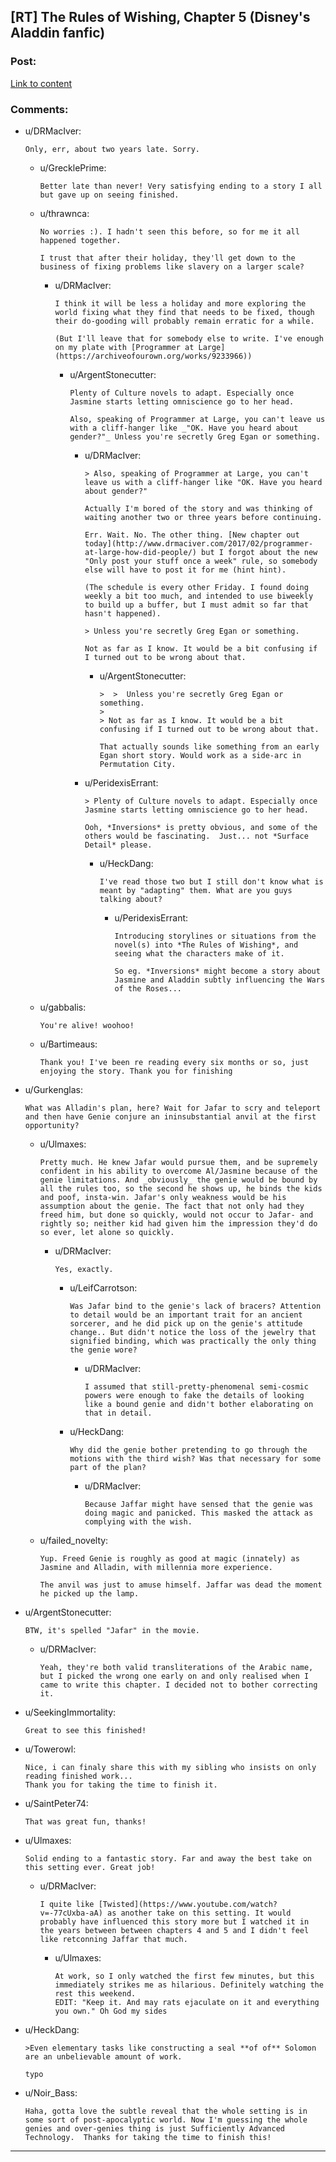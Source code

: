 ## [RT] The Rules of Wishing, Chapter 5 (Disney's Aladdin fanfic)

### Post:

[Link to content](https://archiveofourown.org/works/4637439/chapters/22183706)

### Comments:

- u/DRMacIver:
  ```
  Only, err, about two years late. Sorry.
  ```

  - u/GrecklePrime:
    ```
    Better late than never! Very satisfying ending to a story I all but gave up on seeing finished.
    ```

  - u/thrawnca:
    ```
    No worries :). I hadn't seen this before, so for me it all happened together.

    I trust that after their holiday, they'll get down to the business of fixing problems like slavery on a larger scale?
    ```

    - u/DRMacIver:
      ```
      I think it will be less a holiday and more exploring the world fixing what they find that needs to be fixed, though their do-gooding will probably remain erratic for a while.

      (But I'll leave that for somebody else to write. I've enough on my plate with [Programmer at Large](https://archiveofourown.org/works/9233966))
      ```

      - u/ArgentStonecutter:
        ```
        Plenty of Culture novels to adapt. Especially once Jasmine starts letting omniscience go to her head.

        Also, speaking of Programmer at Large, you can't leave us with a cliff-hanger like _"OK. Have you heard about gender?"_ Unless you're secretly Greg Egan or something.
        ```

        - u/DRMacIver:
          ```
          > Also, speaking of Programmer at Large, you can't leave us with a cliff-hanger like "OK. Have you heard about gender?"

          Actually I'm bored of the story and was thinking of waiting another two or three years before continuing.

          Err. Wait. No. The other thing. [New chapter out today](http://www.drmaciver.com/2017/02/programmer-at-large-how-did-people/) but I forgot about the new "Only post your stuff once a week" rule, so somebody else will have to post it for me (hint hint).

          (The schedule is every other Friday. I found doing weekly a bit too much, and intended to use biweekly to build up a buffer, but I must admit so far that hasn't happened).

          > Unless you're secretly Greg Egan or something.

          Not as far as I know. It would be a bit confusing if I turned out to be wrong about that.
          ```

          - u/ArgentStonecutter:
            ```
            >  >  Unless you're secretly Greg Egan or something.
            > 
            > Not as far as I know. It would be a bit confusing if I turned out to be wrong about that.

            That actually sounds like something from an early Egan short story. Would work as a side-arc in Permutation City.
            ```

        - u/PeridexisErrant:
          ```
          > Plenty of Culture novels to adapt. Especially once Jasmine starts letting omniscience go to her head.

          Ooh, *Inversions* is pretty obvious, and some of the others would be fascinating.  Just... not *Surface Detail* please.
          ```

          - u/HeckDang:
            ```
            I've read those two but I still don't know what is meant by "adapting" them. What are you guys talking about?
            ```

            - u/PeridexisErrant:
              ```
              Introducing storylines or situations from the novel(s) into *The Rules of Wishing*, and seeing what the characters make of it.

              So eg. *Inversions* might become a story about Jasmine and Aladdin subtly influencing the Wars of the Roses...
              ```

  - u/gabbalis:
    ```
    You're alive! woohoo!
    ```

  - u/Bartimeaus:
    ```
    Thank you! I've been re reading every six months or so, just enjoying the story. Thank you for finishing
    ```

- u/Gurkenglas:
  ```
  What was Alladin's plan, here? Wait for Jafar to scry and teleport and then have Genie conjure an ininsubstantial anvil at the first opportunity?
  ```

  - u/Ulmaxes:
    ```
    Pretty much. He knew Jafar would pursue them, and be supremely confident in his ability to overcome Al/Jasmine because of the genie limitations. And _obviously_ the genie would be bound by all the rules too, so the second he shows up, he binds the kids and poof, insta-win. Jafar's only weakness would be his assumption about the genie. The fact that not only had they freed him, but done so quickly, would not occur to Jafar- and rightly so; neither kid had given him the impression they'd do so ever, let alone so quickly.
    ```

    - u/DRMacIver:
      ```
      Yes, exactly.
      ```

      - u/LeifCarrotson:
        ```
        Was Jafar bind to the genie's lack of bracers? Attention to detail would be an important trait for an ancient sorcerer, and he did pick up on the genie's attitude change.. But didn't notice the loss of the jewelry that signified binding, which was practically the only thing the genie wore?
        ```

        - u/DRMacIver:
          ```
          I assumed that still-pretty-phenomenal semi-cosmic powers were enough to fake the details of looking like a bound genie and didn't bother elaborating on that in detail.
          ```

      - u/HeckDang:
        ```
        Why did the genie bother pretending to go through the motions with the third wish? Was that necessary for some part of the plan?
        ```

        - u/DRMacIver:
          ```
          Because Jaffar might have sensed that the genie was doing magic and panicked. This masked the attack as complying with the wish.
          ```

  - u/failed_novelty:
    ```
    Yup. Freed Genie is roughly as good at magic (innately) as Jasmine and Alladin, with millennia more experience.

    The anvil was just to amuse himself. Jaffar was dead the moment he picked up the lamp.
    ```

- u/ArgentStonecutter:
  ```
  BTW, it's spelled "Jafar" in the movie.
  ```

  - u/DRMacIver:
    ```
    Yeah, they're both valid transliterations of the Arabic name, but I picked the wrong one early on and only realised when I came to write this chapter. I decided not to bother correcting it.
    ```

- u/SeekingImmortality:
  ```
  Great to see this finished!
  ```

- u/Towerowl:
  ```
  Nice, i can finaly share this with my sibling who insists on only reading finished work...
  Thank you for taking the time to finish it.
  ```

- u/SaintPeter74:
  ```
  That was great fun, thanks!
  ```

- u/Ulmaxes:
  ```
  Solid ending to a fantastic story. Far and away the best take on this setting ever. Great job!
  ```

  - u/DRMacIver:
    ```
    I quite like [Twisted](https://www.youtube.com/watch?v=-77cUxba-aA) as another take on this setting. It would probably have influenced this story more but I watched it in the years between between chapters 4 and 5 and I didn't feel like retconning Jaffar that much.
    ```

    - u/Ulmaxes:
      ```
      At work, so I only watched the first few minutes, but this immediately strikes me as hilarious. Definitely watching the rest this weekend. 
      EDIT: "Keep it. And may rats ejaculate on it and everything you own." Oh God my sides
      ```

- u/HeckDang:
  ```
  >Even elementary tasks like constructing a seal **of of** Solomon are an unbelievable amount of work.

  typo
  ```

- u/Noir_Bass:
  ```
  Haha, gotta love the subtle reveal that the whole setting is in some sort of post-apocalyptic world. Now I'm guessing the whole genies and over-genies thing is just Sufficiently Advanced Technology.  Thanks for taking the time to finish this!
  ```

---

